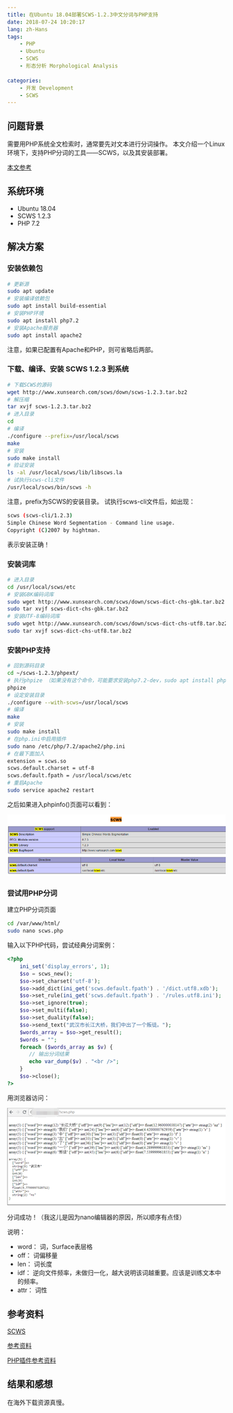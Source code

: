 ```yaml
---
title: 在Ubuntu 18.04部署SCWS-1.2.3中文分词与PHP支持
date: 2018-07-24 10:20:17
lang: zh-Hans
tags:
    - PHP
    - Ubuntu
    - SCWS
    - 形态分析 Morphological Analysis
    
categories: 
    - 开发 Development
    - SCWS
---
```


## 问题背景
需要用PHP系统全文检索时，通常要先对文本进行分词操作。
本文介绍一个Linux环境下，支持PHP分词的工具——SCWS，以及其安装部署。

[本文参考](https://blog.csdn.net/hanzengyi/article/details/51736130)

## 系统环境

- Ubuntu 18.04
- SCWS 1.2.3
- PHP 7.2

## 解决方案

### 安装依赖包

```bash
# 更新源
sudo apt update
# 安装编译依赖包
sudo apt install build-essential
# 安装PHP环境
sudo apt install php7.2
# 安装Apache服务器
sudo apt install apache2
```

注意，如果已配置有Apache和PHP，则可省略后两部。

### 下载、编译、安装 SCWS 1.2.3 到系统

```bash
# 下载SCWS的源码
wget http://www.xunsearch.com/scws/down/scws-1.2.3.tar.bz2
# 解压缩
tar xvjf scws-1.2.3.tar.bz2
# 进入目录
cd 
# 编译
./configure --prefix=/usr/local/scws
make
# 安装
sudo make install
# 验证安装
ls -al /usr/local/scws/lib/libscws.la
# 试执行scws-cli文件
/usr/local/scws/bin/scws -h
```

注意，prefix为SCWS的安装目录。
试执行scws-cli文件后，如出现：
```bash
scws (scws-cli/1.2.3)
Simple Chinese Word Segmentation - Command line usage.
Copyright (C)2007 by hightman.
```
表示安装正确！

### 安装词库
```bash
# 进入目录
cd /usr/local/scws/etc
# 安装GBK编码词库
sudo wget http://www.xunsearch.com/scws/down/scws-dict-chs-gbk.tar.bz2
sudo tar xvjf scws-dict-chs-gbk.tar.bz2
# 安装UTF-8编码词库
sudo wget http://www.xunsearch.com/scws/down/scws-dict-chs-utf8.tar.bz2
sudo tar xvjf scws-dict-chs-utf8.tar.bz2
```

### 安装PHP支持

```bash
# 回到源码目录
cd ~/scws-1.2.3/phpext/
# 执行phpize （如果没有这个命令，可能要求安装php7.2-dev，sudo apt install php7.2-dev）
phpize
# 设定安装目录
./configure --with-scws=/usr/local/scws
# 编译
make
# 安装
sudo make install
# 在php.ini中启用插件
sudo nano /etc/php/7.2/apache2/php.ini
# 在最下面加入
extension = scws.so
scws.default.charset = utf-8
scws.default.fpath = /usr/local/scws/etc
# 重启Apache
sudo service apache2 restart
```

之后如果进入phpinfo()页面可以看到：

![SCWS插件已安装](/uploads/postimgs/fcc912dc.png)

### 尝试用PHP分词

建立PHP分词页面
```bash
cd /var/www/html/
sudo nano scws.php

```

输入以下PHP代码，尝试经典分词案例：

```php
<?php
    ini_set('display_errors', 1);
    $so = scws_new();
    $so->set_charset('utf-8');
    $so->add_dict(ini_get('scws.default.fpath') . '/dict.utf8.xdb');
    $so->set_rule(ini_get('scws.default.fpath') . '/rules.utf8.ini');
    $so->set_ignore(true);
    $so->set_multi(false);
    $so->set_duality(false);
    $so->send_text("武汉市长江大桥，我们中出了一个叛徒。");
    $words_array = $so->get_result();
    $words = "";
    foreach ($words_array as $v) {
       // 输出分词结果
       echo var_dump($v) . "<br />";
    }
    $so->close();
?>
```

用浏览器访问：

![](/uploads/postimgs/2b184cde_2.png)

分词成功！（我这儿是因为nano编辑器的原因，所以顺序有点怪）

说明：

- word： 词，Surface表层格
- off： 词偏移量
- len： 词长度
- idf： 逆向文件频率，未做归一化，越大说明该词越重要。应该是训练文本中的频率。
- attr： 词性

## 参考资料

[SCWS](http://www.xunsearch.com/scws/)

[参考资料](https://blog.csdn.net/hanzengyi/article/details/51736130)

[PHP插件参考资料](https://github.com/hightman/scws/blob/master/phpext/README.md)

## 结果和感想

在海外下载资源真慢。